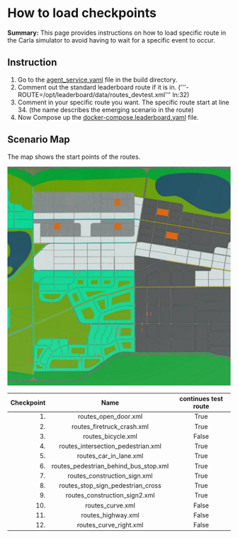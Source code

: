# How to load checkpoints

**Summary:** This page provides instructions on how to load specific route in the Carla simulator to avoid having to wait for a specific event to occur.

## Instruction

1. Go to the [agent_service.yaml](/build/agent_service.yaml) file in the build directory.
2. Comment out the standard leaderboard route if it is in. ('''- ROUTE=/opt/leaderboard/data/routes_devtest.xml''' ln:32)
3. Comment in your specific route you want. The specific route start at line 34. (the name describes the emerging scenario in the route)
4. Now Compose up the [docker-compose.leaderboard.yaml](/build/docker-compose.leaderboard.yaml) file.

## Scenario Map

The map shows the start points of the routes.

![Map](../assets/carla_map_checkpoints.jpg)

| Checkpoint |                 Name                  | continues test route |
| ---------: | :-----------------------------------: | :------------------: |
|         1. |         routes_open_door.xml          |         True         |
|         2. |      routes_firetruck_crash.xml       |         True         |
|         3. |          routes_bicycle.xml           |        False         |
|         4. |  routes_intersection_pedestrian.xml   |         True         |
|         5. |        routes_car_in_lane.xml         |         True         |
|         6. | routes_pedestrian_behind_bus_stop.xml |         True         |
|         7. |     routes_construction_sign.xml      |         True         |
|         8. |   routes_stop_sign_pedestrian_cross   |         True         |
|         9. |     routes_construction_sign2.xml     |         True         |
|        10. |           routes_curve.xml            |        False         |
|        11. |          routes_highway.xml           |        False         |
|        12. |        routes_curve_right.xml         |        False         |